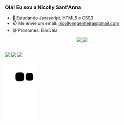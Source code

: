 ### Olá! Eu sou a Nicolly Sant'Anna


- 🌱 Estudando Javascript, HTML5 e CSS3
- 📫 Me envie um email: nicollyengenheira@gmail.com
- 😄 Pronomes: Ela/Dela

<div align="center">
  <a href="https://github.com/NicollySantanna">
  <img height="180em" src="https://github-readme-stats.vercel.app/api?username=NicollySantanna&show_icons=true&theme=dark&include_all_commits=true&count_private=true"/>
  <img height="180em" src="https://github-readme-stats.vercel.app/api/top-langs/?username=NicollySantanna&layout=compact&langs_count=7&theme=dark"/>
</div>
  
  ##
  
  <div>
     <a href="https://instagram.com/NicollySantanna" target="_blank"><img src="https://img.shields.io/badge/-Instagram-%23E4405F?style=for-the-badge&logo=instagram&logoColor=white" target="_blank"></a>
  <a href = "mailto:nicollyengenheira@gmail.com"><img src="https://img.shields.io/badge/-Gmail-%23333?style=for-the-badge&logo=gmail&logoColor=white" target="_blank"></a>
  <a href="https://www.linkedin.com/in/nicolly-sant-anna-a31b06192/" target="_blank"><img src="https://img.shields.io/badge/-LinkedIn-%230077B5?style=for-the-badge&logo=linkedin&logoColor=white" target="_blank"></a> 
  </div>
  
   ![Snake animation](https://github.com/NicollySantanna/NicollySantanna/blob/output/github-contribution-grid-snake.svg)
